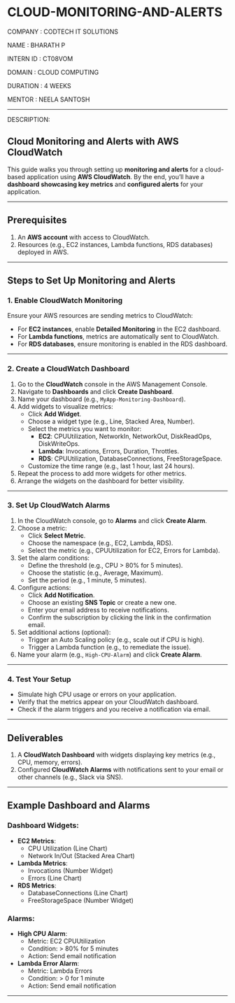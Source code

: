 # CLOUD-MONITORING-AND-ALERTS

COMPANY : CODTECH IT SOLUTIONS

NAME : BHARATH P

INTERN ID : CT08VOM

DOMAIN : CLOUD COMPUTING

DURATION : 4 WEEKS

MENTOR : NEELA SANTOSH


____________________________________________________________________________________________________________
DESCRIPTION:

## Cloud Monitoring and Alerts with AWS CloudWatch

This guide walks you through setting up **monitoring and alerts** for a cloud-based application using **AWS CloudWatch**.
By the end, you’ll have a **dashboard showcasing key metrics** and **configured alerts** for your application.

---

## **Prerequisites**
1. An **AWS account** with access to CloudWatch.
2. Resources (e.g., EC2 instances, Lambda functions, RDS databases) deployed in AWS.

---

## **Steps to Set Up Monitoring and Alerts**

### **1. Enable CloudWatch Monitoring**
Ensure your AWS resources are sending metrics to CloudWatch:
- For **EC2 instances**, enable **Detailed Monitoring** in the EC2 dashboard.
- For **Lambda functions**, metrics are automatically sent to CloudWatch.
- For **RDS databases**, ensure monitoring is enabled in the RDS dashboard.

---

### **2. Create a CloudWatch Dashboard**
1. Go to the **CloudWatch** console in the AWS Management Console.
2. Navigate to **Dashboards** and click **Create Dashboard**.
3. Name your dashboard (e.g., `MyApp-Monitoring-Dashboard`).
4. Add widgets to visualize metrics:
   - Click **Add Widget**.
   - Choose a widget type (e.g., Line, Stacked Area, Number).
   - Select the metrics you want to monitor:
     - **EC2**: CPUUtilization, NetworkIn, NetworkOut, DiskReadOps, DiskWriteOps.
     - **Lambda**: Invocations, Errors, Duration, Throttles.
     - **RDS**: CPUUtilization, DatabaseConnections, FreeStorageSpace.
   - Customize the time range (e.g., last 1 hour, last 24 hours).
5. Repeat the process to add more widgets for other metrics.
6. Arrange the widgets on the dashboard for better visibility.

---

### **3. Set Up CloudWatch Alarms**
1. In the CloudWatch console, go to **Alarms** and click **Create Alarm**.
2. Choose a metric:
   - Click **Select Metric**.
   - Choose the namespace (e.g., EC2, Lambda, RDS).
   - Select the metric (e.g., CPUUtilization for EC2, Errors for Lambda).
3. Set the alarm conditions:
   - Define the threshold (e.g., CPU > 80% for 5 minutes).
   - Choose the statistic (e.g., Average, Maximum).
   - Set the period (e.g., 1 minute, 5 minutes).
4. Configure actions:
   - Click **Add Notification**.
   - Choose an existing **SNS Topic** or create a new one.
   - Enter your email address to receive notifications.
   - Confirm the subscription by clicking the link in the confirmation email.
5. Set additional actions (optional):
   - Trigger an Auto Scaling policy (e.g., scale out if CPU is high).
   - Trigger a Lambda function (e.g., to remediate the issue).
6. Name your alarm (e.g., `High-CPU-Alarm`) and click **Create Alarm**.

---

### **4. Test Your Setup**
- Simulate high CPU usage or errors on your application.
- Verify that the metrics appear on your CloudWatch dashboard.
- Check if the alarm triggers and you receive a notification via email.

---

## **Deliverables**
1. A **CloudWatch Dashboard** with widgets displaying key metrics (e.g., CPU, memory, errors).
2. Configured **CloudWatch Alarms** with notifications sent to your email or other channels (e.g., Slack via SNS).

---

## **Example Dashboard and Alarms**
### **Dashboard Widgets**:
- **EC2 Metrics**:
  - CPU Utilization (Line Chart)
  - Network In/Out (Stacked Area Chart)
- **Lambda Metrics**:
  - Invocations (Number Widget)
  - Errors (Line Chart)
- **RDS Metrics**:
  - DatabaseConnections (Line Chart)
  - FreeStorageSpace (Number Widget)

### **Alarms**:
- **High CPU Alarm**:
  - Metric: EC2 CPUUtilization
  - Condition: > 80% for 5 minutes
  - Action: Send email notification
- **Lambda Error Alarm**:
  - Metric: Lambda Errors
  - Condition: > 0 for 1 minute
  - Action: Send email notification
---
